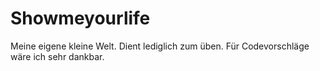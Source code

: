 Showmeyourlife
==============
Meine eigene kleine Welt. Dient lediglich zum üben. Für Codevorschläge wäre ich sehr dankbar.